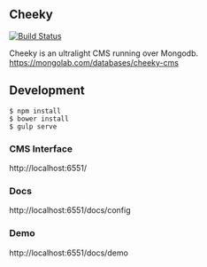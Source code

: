 Cheeky
-----------------

[![Build Status](https://travis-ci.org/cheekycms/cheeky.svg?branch=master)](https://travis-ci.org/cheekycms/cheeky)

Cheeky is an ultralight CMS running over Mongodb. https://mongolab.com/databases/cheeky-cms

## Development

```
$ npm install
$ bower install
$ gulp serve
```

### CMS Interface
http://localhost:6551/

### Docs
http://localhost:6551/docs/config

### Demo
http://localhost:6551/docs/demo
